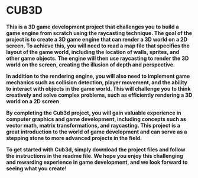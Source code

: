 <h1>CUB3D</h1>

<p><strong>This is a 3D game development project that challenges you to build a game engine from scratch using the raycasting technique.
The goal of the project is to create a 3D game engine that can render a 3D world on a 2D screen. To achieve this, you will need to read a map file that specifies the layout of the game world, including the location of walls, sprites, and other game objects. The engine will then use raycasting to render the 3D world on the screen, creating the illusion of depth and perspective.</strong></p>

<p><strong>In addition to the rendering engine, you will also need to implement game mechanics such as collision detection, player movement, and the ability to interact with objects in the game world. This will challenge you to think creatively and solve complex problems, such as efficiently rendering a 3D world on a 2D screen </strong></p>

<p><strong>By completing the Cub3d project, you will gain valuable experience in computer graphics and game development, including concepts such as vector math, matrix transformations, and raycasting. This project is a great introduction to the world of game development and can serve as a stepping stone to more advanced projects in the field.</strong></p>

<p><strong>To get started with Cub3d, simply download the project files and follow the instructions in the readme file. We hope you enjoy this challenging and rewarding experience in game development, and we look forward to seeing what you create!</strong></p>
